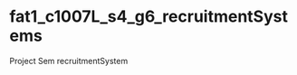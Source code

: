 fat1_c1007L_s4_g6_recruitmentSystems
====================================

Project Sem recruitmentSystem
